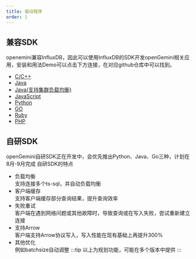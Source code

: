 ```yaml
---
title: 驱动程序
order: 1
---
```


## 兼容SDK

openemini兼容InfluxDB，因此可以使用InfluxDB的SDK开发openGemini相关应用，安装和用法Demo可以点击下方连接，在对应github仓库中可以找到。  
- [C/C++](https://github.com/openGemini/openGemini/blob/main)
- [Java](https://github.com/influxdata/influxdb-java)
- [Java(支持集群负载均衡)](https://github.com/xiangyu5632/influxdb-java)
- [JavaScript](https://github.com/node-influx/node-influx)
- [Python](https://github.com/influxdata/influxdb-python)
- [GO](https://github.com/influxdata/influxdb1-client)
- [Ruby](https://github.com/influxdata/influxdb-ruby)
- [PHP](https://github.com/influxdata/influxdb-php)

## 自研SDK

openGemini自研SDK正在开发中，会优先推出Python、Java、Go三种，计划在8月-9月完成
自研SDK的特点
- 负载均衡  
支持连接多个ts-sql，并自动负载均衡
- 客户端缓存  
支持客户端缓存部分查询结果，提升查询效率
- 失败重试  
客户端在遇到网络问题或其他故障时，导致查询或在写入失败，尝试重新建立连接
- 支持Arrow  
客户端支持Arrow协议写入，写入性能在现有基础上再提升300%
- 其他优化  
例如batchsize自动调整
:::tip
以上为规划功能，可能在多个版本中提供
:::
